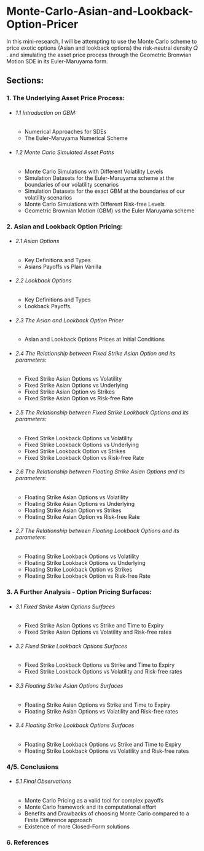 # Monte-Carlo-Asian-and-Lookback-Option-Pricer
In this mini-research, I will be attempting to use the Monte Carlo scheme to price exotic options (Asian and lookback options) the risk-neutral density  𝑄  . and simulating the asset price process through the Geometric Bronwian Motion SDE in its Euler-Maruyama form.

## Sections:



### 1. The Underlying Asset Price Process:


- ###### 1.1 Introduction on GBM:
    - Numerical Approaches for SDEs
    - The Euler-Maruyama Numerical Scheme    
 
- ###### 1.2 Monte Carlo Simulated Asset Paths
    - Monte Carlo Simulations with Different Volatility Levels
    - Simulation Datasets for the Euler-Maruyama scheme at the boundaries of our volatility scenarios   
    - Simulation Datasets for the exact GBM at the boundaries of our volatility scenarios
    - Monte Carlo Simulations with Different Risk-free Levels
    - Geometric Brownian Motion (GBM) vs the Euler Maruyama scheme
    
    
### 2. Asian and Lookback Option Pricing:

- ###### 2.1 Asian Options 
    - Key Definitions and Types
    - Asians Payoffs vs Plain Vanilla
- ###### 2.2 Lookback Options
    - Key Definitions and Types
    - Lookback Payoffs 
    
- ###### 2.3 The Asian and Lookback Option Pricer
    - Asian and Lookback Options Prices at Initial Conditions

- ###### 2.4 The Relationship between Fixed Strike Asian Option and its parameters:
    - Fixed Strike Asian Options vs Volatility
    - Fixed Strike Asian Options vs Underlying
    - Fixed Strike Asian Option vs Strikes
    - Fixed Strike Asian Option vs Risk-free Rate
    
- ###### 2.5 The Relationship between Fixed Strike Lookback Options and its parameters:

    - Fixed Strike Lookback Options vs Volatility
    - Fixed Strike Lookback Options vs Underlying
    - Fixed Strike Lookback Option vs Strikes
    - Fixed Strike Lookback Option vs Risk-free Rate
    
- ###### 2.6 The Relationship between Floating Strike Asian Options and its parameters:

    - Floating Strike Asian Options vs Volatility
    - Floating Strike Asian Options vs Underlying
    - Floating Strike Asian Option vs Strikes
    - Floating Strike Asian Option vs Risk-free Rate 
    
- ###### 2.7 The Relationship between Floating Lookback Options and its parameters:

    - Floating Strike Lookback Options vs Volatility
    - Floating Strike Lookback Options vs Underlying
    - Floating Strike Lookback Option vs Strikes
    - Floating Strike Lookback Option vs Risk-free Rate
    
 
### 3. A Further Analysis - Option Pricing Surfaces:
    
- ###### 3.1 Fixed Strike Asian Options Surfaces

    - Fixed Strike Asian Options vs Strike and Time to Expiry
    - Fixed Strike Asian Options vs Volatility and Risk-free rates  
    
- ###### 3.2 Fixed Strike Lookback Options Surfaces 

    - Fixed Strike Lookback Options vs Strike and Time to Expiry
    - Fixed Strike Lookback Options vs Volatility and Risk-free rates

- ###### 3.3 Floating Strike Asian Options Surfaces 

    - Floating Strike Asian Options vs Strike and Time to Expiry
    - Floating Strike Asian Options vs Volatility and Risk-free rates
    
- ###### 3.4 Floating Strike Lookback Options Surfaces 

    - Floating Strike Lookback Options vs Strike and Time to Expiry
    - Floating Strike Lookback Options vs Volatility and Risk-free rates
    
  
   
### 4/5. Conclusions 

- ###### 5.1 Final Observations
    - Monte Carlo Pricing as a valid tool for complex payoffs
    - Monte Carlo framework and its computational effort
    - Benefits and Drawbacks of choosing Monte Carlo compared to a Finite Difference approach
    - Existence of more Closed-Form solutions
    


### 6. References



